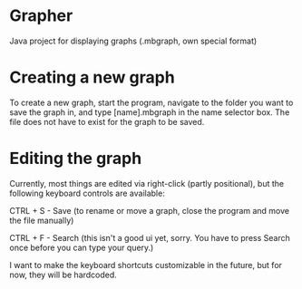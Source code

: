 # Grapher

Java project for displaying graphs (.mbgraph, own special format)

# Creating a new graph

To create a new graph, start the program, navigate to the folder you want to save the graph in, and type [name].mbgraph in the name selector box. The file does not have to exist for the graph to be saved.

# Editing the graph

Currently, most things are edited via right-click (partly positional), but the following keyboard controls are available:

CTRL + S - Save (to rename or move a graph, close the program and move the file manually)

CTRL + F - Search (this isn't a good ui yet, sorry. You have to press Search once before you can type your query.)

I want to make the keyboard shortcuts customizable in the future, but for now, they will be hardcoded.
